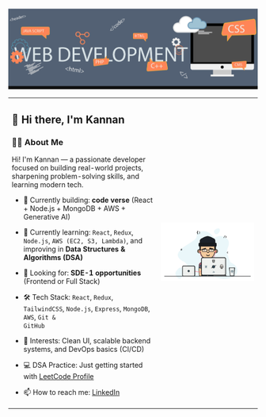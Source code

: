<!-- Banner -->
![My Banner](https://raw.githubusercontent.com/kannan126/kannan126/main/assets/my-banner.png)

<!-- Two-column layout -->
<table>
  <tr>
    <td width="60%">
      
<h2>👋 Hi there, I'm Kannan</h2>

<h3>👨‍💻 About Me</h3>

Hi! I'm Kannan — a passionate developer focused on building real-world projects, sharpening problem-solving skills, and learning modern tech.

- 🔭 Currently building: <strong>code verse</strong> (React + Node.js + MongoDB + AWS + Generative AI)  
- 🌱 Currently learning: <code>React</code>, <code>Redux</code>, <code>Node.js</code>, <code>AWS (EC2, S3, Lambda)</code>, and improving in <strong>Data Structures & Algorithms (DSA)</strong>  
- 💼 Looking for: <strong>SDE-1 opportunities</strong> (Frontend or Full Stack)  
- 🛠️ Tech Stack: <code>React</code>, <code>Redux</code>, <code>TailwindCSS</code>, <code>Node.js</code>, <code>Express</code>, <code>MongoDB</code>, <code>AWS</code>, <code>Git & GitHub</code>  
- 🧠 Interests: Clean UI, scalable backend systems, and DevOps basics (CI/CD)  
- 💻 DSA Practice: Just getting started with <a href="https://leetcode.com/Kannan-12/" target="_blank">LeetCode Profile</a>  
- 📫 How to reach me: <a href="https://www.linkedin.com/in/kannan-k-83a7aa237/" target="_blank">LinkedIn</a>

    </td>
    <td width="40%" align="center">
      <img src="https://raw.githubusercontent.com/kannan126/kannan126/refs/heads/main/assets/my-gif.png" width="300" alt="Coffee Time!"/>
    </td>
  </tr>
</table>
